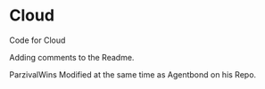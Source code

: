 # Cloud
Code for Cloud

Adding comments to the Readme. 

ParzivalWins Modified at the same time as Agentbond on his Repo. 
